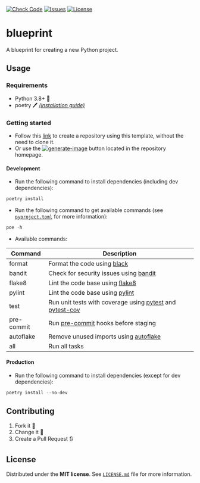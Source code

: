 [![Check Code](https://github.com/Aymane11/blueprint/actions/workflows/check_code.yaml/badge.svg)](https://github.com/Aymane11/blueprint/actions/workflows/check_code.yaml)
[![Issues](https://img.shields.io/github/issues/Aymane11/blueprint)](https://github.com/Aymane11/blueprint/issues)
[![License](https://img.shields.io/badge/License-MIT-blue.svg)](https://opensource.org/licenses/MIT)
# blueprint

A blueprint for creating a new Python project.

## Usage
### Requirements
- Python 3.8+ :snake:
- poetry :pen: _[(installation guide)](https://github.com/python-poetry/poetry#installation)_

### Getting started
- Follow this [link](https://github.com/Aymane11/blueprint/generate) to create a repository using this template, without the need to clone it.
- Or use the [![generate-image](https://user-images.githubusercontent.com/24499930/166961507-e9c09a87-f0c8-4c94-9d2f-d179496407a1.png)](https://github.com/Aymane11/blueprint/generate) button located in the repository homepage.

#### Development
- Run the following command to install dependencies (including dev dependencies):
```python
poetry install
```
- Run the following command to get available commands (see [`pyproject.toml`](https://github.com/Aymane11/blueprint/blob/main/pyproject.toml#L24) for more information):
```python
poe -h
```
- Available commands:

| Command    | Description                                                                                                                                |
|------------|--------------------------------------------------------------------------------------------------------------------------------------------|
| format     | Format the code using [black](https://github.com/psf/black)                                                                                |
| bandit     | Check for security issues using [bandit](https://github.com/PyCQA/bandit)                                                                  |
| flake8     | Lint the code base using [flake8](https://github.com/PyCQA/flake8)                                                                         |
| pylint     | Lint the code base using [pylint](https://github.com/PyCQA/pylint)                                                                         |
| test       | Run unit tests with coverage using [pytest](https://docs.pytest.org/en/latest/) and [pytest-cov](https://github.com/pytest-dev/pytest-cov) |
| pre-commit | Run [pre-commit](https://github.com/pre-commit/pre-commit) hooks before staging                                                            |
| autoflake  | Remove unused imports using [autoflake](https://github.com/PyCQA/autoflake)                                                                |
| all        | Run all tasks                                                                                                                              |



#### Production
- Run the following command to install dependencies (except for dev dependencies):
```python
poetry install --no-dev
```

## Contributing

1. Fork it :fork_and_knife:
2. Change it :wrench:
4. Create a Pull Request :arrows_clockwise:

## License

Distributed under the **MIT license**. See [`LICENSE.md`](https://github.com/Aymane11/blueprint/blob/main/LICENSE.md) file for more information.
